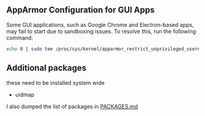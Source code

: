 ## AppArmor Configuration for GUI Apps

Some GUI applications, such as Google Chrome and Electron-based apps, may fail to start due to sandboxing issues. To resolve this, run the following command:

```bash
echo 0 | sudo tee /proc/sys/kernel/apparmor_restrict_unprivileged_userns
```

## Additional packages

these need to be installed system wide
- uidmap


I also dumped the list of packages in [PACKAGES.md](./PACKAGES.md)
